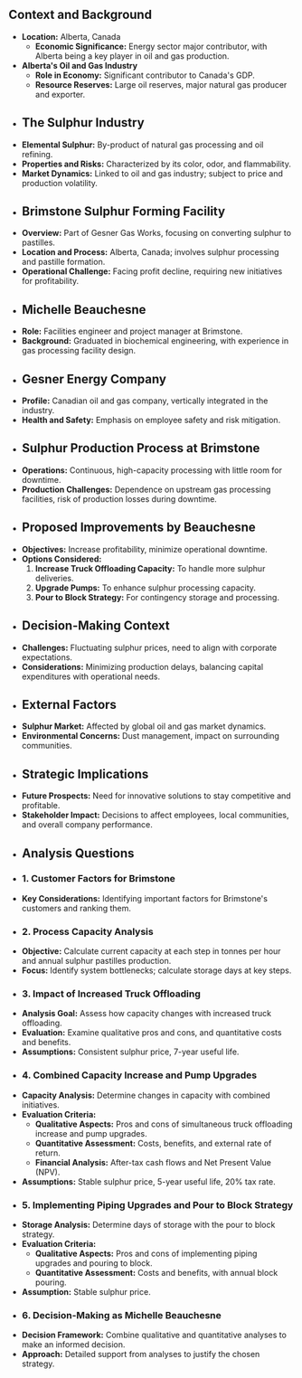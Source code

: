 ## Context and Background
- **Location:** Alberta, Canada
	- **Economic Significance:** Energy sector major contributor, with Alberta being a key player in oil and gas production.
- **Alberta's Oil and Gas Industry**
	- **Role in Economy:** Significant contributor to Canada's GDP.
	- **Resource Reserves:** Large oil reserves, major natural gas producer and exporter.
- ## The Sulphur Industry
- **Elemental Sulphur:** By-product of natural gas processing and oil refining.
- **Properties and Risks:** Characterized by its color, odor, and flammability.
- **Market Dynamics:** Linked to oil and gas industry; subject to price and production volatility.
- ## Brimstone Sulphur Forming Facility
- **Overview:** Part of Gesner Gas Works, focusing on converting sulphur to pastilles.
- **Location and Process:** Alberta, Canada; involves sulphur processing and pastille formation.
- **Operational Challenge:** Facing profit decline, requiring new initiatives for profitability.
- ## Michelle Beauchesne
- **Role:** Facilities engineer and project manager at Brimstone.
- **Background:** Graduated in biochemical engineering, with experience in gas processing facility design.
- ## Gesner Energy Company
- **Profile:** Canadian oil and gas company, vertically integrated in the industry.
- **Health and Safety:** Emphasis on employee safety and risk mitigation.
- ## Sulphur Production Process at Brimstone
- **Operations:** Continuous, high-capacity processing with little room for downtime.
- **Production Challenges:** Dependence on upstream gas processing facilities, risk of production losses during downtime.
- ## Proposed Improvements by Beauchesne
- **Objectives:** Increase profitability, minimize operational downtime.
- **Options Considered:**
  1. **Increase Truck Offloading Capacity:** To handle more sulphur deliveries.
  2. **Upgrade Pumps:** To enhance sulphur processing capacity.
  3. **Pour to Block Strategy:** For contingency storage and processing.
- ## Decision-Making Context
- **Challenges:** Fluctuating sulphur prices, need to align with corporate expectations.
- **Considerations:** Minimizing production delays, balancing capital expenditures with operational needs.
- ## External Factors
- **Sulphur Market:** Affected by global oil and gas market dynamics.
- **Environmental Concerns:** Dust management, impact on surrounding communities.
- ## Strategic Implications
- **Future Prospects:** Need for innovative solutions to stay competitive and profitable.
- **Stakeholder Impact:** Decisions to affect employees, local communities, and overall company performance.
- ## Analysis Questions
- ### 1. Customer Factors for Brimstone
- **Key Considerations:** Identifying important factors for Brimstone's customers and ranking them.
- ### 2. Process Capacity Analysis
- **Objective:** Calculate current capacity at each step in tonnes per hour and annual sulphur pastilles production.
- **Focus:** Identify system bottlenecks; calculate storage days at key steps.
- ### 3. Impact of Increased Truck Offloading
- **Analysis Goal:** Assess how capacity changes with increased truck offloading.
- **Evaluation:** Examine qualitative pros and cons, and quantitative costs and benefits.
- **Assumptions:** Consistent sulphur price, 7-year useful life.
- ### 4. Combined Capacity Increase and Pump Upgrades
- **Capacity Analysis:** Determine changes in capacity with combined initiatives.
- **Evaluation Criteria:**
	- **Qualitative Aspects:** Pros and cons of simultaneous truck offloading increase and pump upgrades.
	- **Quantitative Assessment:** Costs, benefits, and external rate of return.
	- **Financial Analysis:** After-tax cash flows and Net Present Value (NPV).
- **Assumptions:** Stable sulphur price, 5-year useful life, 20% tax rate.
- ### 5. Implementing Piping Upgrades and Pour to Block Strategy
- **Storage Analysis:** Determine days of storage with the pour to block strategy.
- **Evaluation Criteria:**
	- **Qualitative Aspects:** Pros and cons of implementing piping upgrades and pouring to block.
	- **Quantitative Assessment:** Costs and benefits, with annual block pouring.
- **Assumption:** Stable sulphur price.
- ### 6. Decision-Making as Michelle Beauchesne
- **Decision Framework:** Combine qualitative and quantitative analyses to make an informed decision.
- **Approach:** Detailed support from analyses to justify the chosen strategy.